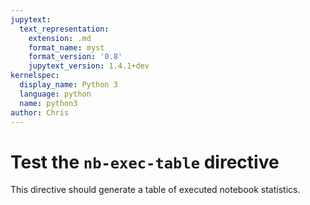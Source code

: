 ```yaml
---
jupytext:
  text_representation:
    extension: .md
    format_name: myst
    format_version: '0.8'
    jupytext_version: 1.4.1+dev
kernelspec:
  display_name: Python 3
  language: python
  name: python3
author: Chris
---
```


# Test the `nb-exec-table` directive

This directive should generate a table of executed notebook statistics.

```{nb-exec-table}
```
